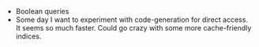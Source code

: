 - Boolean queries
- Some day I want to experiment with code-generation for direct access. It seems so much faster. Could go crazy with some more cache-friendly indices.
